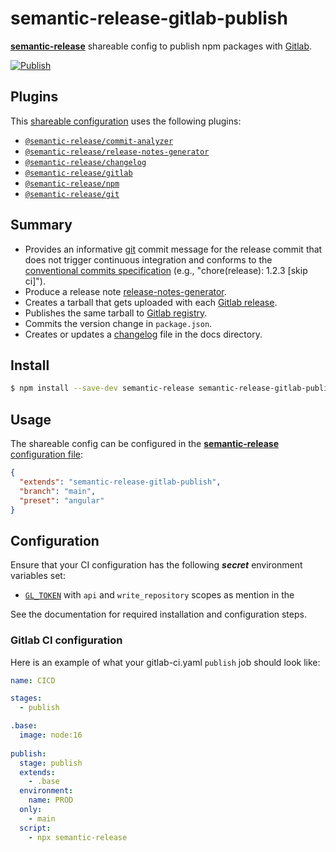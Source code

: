 # semantic-release-gitlab-publish

[**semantic-release**](https://github.com/semantic-release/semantic-release) shareable config to publish npm packages with [Gitlab](https://gitlab.com).  

[![Publish](https://github.com/ftavilla/semantic-release-gitlab-publish/actions/workflows/master.yml/badge.svg?branch=main)](https://github.com/ftavilla/semantic-release-gitlab-publish/actions/workflows/master.yml)

## Plugins

This [shareable configuration](https://github.com/ftavilla/semantic-release-gitlab-publish/blob/master/src/gitlab/.releaserc.json) uses the following plugins:

- [`@semantic-release/commit-analyzer`](https://github.com/semantic-release/commit-analyzer)
- [`@semantic-release/release-notes-generator`](https://github.com/semantic-release/release-notes-generator)
- [`@semantic-release/changelog`](https://github.com/semantic-release/changelog)
- [`@semantic-release/gitlab`](https://github.com/semantic-release/gitlab)
- [`@semantic-release/npm`](https://github.com/semantic-release/npm)
- [`@semantic-release/git`](https://github.com/semantic-release/git)

## Summary

- Provides an informative [git](https://github.com/semantic-release/git) commit message for the release commit that does not trigger continuous integration and conforms to the [conventional commits specification](https://www.conventionalcommits.org/) (e.g., "chore(release): 1.2.3 [skip ci]").
- Produce a release note [release-notes-generator](https://github.com/semantic-release/release-notes-generator).
- Creates a tarball that gets uploaded with each [Gitlab release](https://github.com/semantic-release/gitlab).
- Publishes the same tarball to [Gitlab registry](https://github.com/semantic-release/npm).
- Commits the version change in `package.json`.
- Creates or updates a [changelog](https://github.com/semantic-release/changelog) file in the docs directory.

## Install

```bash
$ npm install --save-dev semantic-release semantic-release-gitlab-publish
```

## Usage

The shareable config can be configured in the [**semantic-release** configuration file](https://github.com/semantic-release/semantic-release/blob/master/docs/usage/configuration.md#configuration):

```json
{
  "extends": "semantic-release-gitlab-publish",
  "branch": "main",
  "preset": "angular"
}
```

## Configuration

Ensure that your CI configuration has the following **_secret_** environment variables set:
- [`GL_TOKEN`](https://github.com/semantic-release/gitlab#configuration) with `api` and `write_repository` scopes as mention in the 

See the documentation for required installation and configuration steps.

### Gitlab CI configuration

Here is an example of what your gitlab-ci.yaml `publish` job should look like:

```yml
name: CICD

stages:
  - publish

.base:
  image: node:16
  
publish:
  stage: publish
  extends:
    - .base
  environment:
    name: PROD
  only:
    - main
  script:
    - npx semantic-release
```